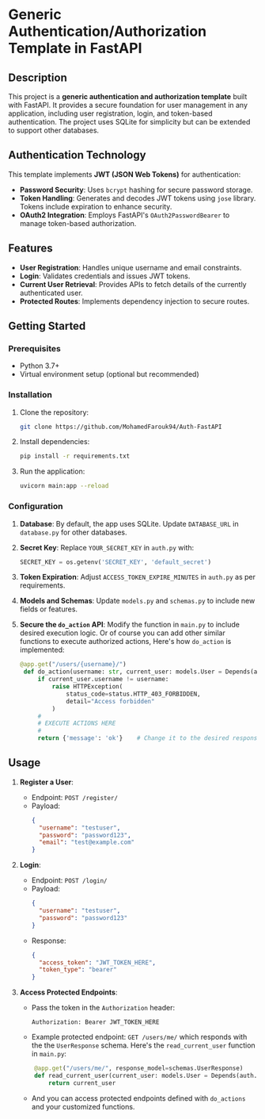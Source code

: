 # Generic Authentication/Authorization Template in FastAPI

## Description

This project is a **generic authentication and authorization template** built with FastAPI. It provides a secure foundation for user management in any application, including user registration, login, and token-based authentication. The project uses SQLite for simplicity but can be extended to support other databases.

## Authentication Technology

This template implements **JWT (JSON Web Tokens)** for authentication:

- **Password Security**: Uses `bcrypt` hashing for secure password storage.
- **Token Handling**: Generates and decodes JWT tokens using `jose` library. Tokens include expiration to enhance security.
- **OAuth2 Integration**: Employs FastAPI's `OAuth2PasswordBearer` to manage token-based authorization.

## Features

- **User Registration**: Handles unique username and email constraints.
- **Login**: Validates credentials and issues JWT tokens.
- **Current User Retrieval**: Provides APIs to fetch details of the currently authenticated user.
- **Protected Routes**: Implements dependency injection to secure routes.

## Getting Started

### Prerequisites

- Python 3.7+
- Virtual environment setup (optional but recommended)

### Installation

1. Clone the repository:
   ```bash
   git clone https://github.com/MohamedFarouk94/Auth-FastAPI
   ```

2. Install dependencies:
   ```bash
   pip install -r requirements.txt
   ```

3. Run the application:
   ```bash
   uvicorn main:app --reload
   ```

### Configuration

1. **Database**: By default, the app uses SQLite. Update `DATABASE_URL` in `database.py` for other databases.

2. **Secret Key**: Replace `YOUR_SECRET_KEY` in `auth.py` with:
   ```python
   SECRET_KEY = os.getenv('SECRET_KEY', 'default_secret')
   ```

3. **Token Expiration**: Adjust `ACCESS_TOKEN_EXPIRE_MINUTES` in `auth.py` as per requirements.

4. **Models and Schemas**: Update `models.py` and `schemas.py` to include new fields or features.

5. **Secure the `do_action` API**: Modify the function in `main.py` to include desired execution logic. Or of course you can add other similar functions to execute authorized actions, Here's how `do_action` is implemented:
   ```python
   @app.get("/users/{username}/")
    def do_action(username: str, current_user: models.User = Depends(auth.get_current_user)):
        if current_user.username != username:
            raise HTTPException(
                status_code=status.HTTP_403_FORBIDDEN,
                detail="Access forbidden"
            )
        #
        # EXECUTE ACTIONS HERE
        #
        return {'message': 'ok'}    # Change it to the desired response
   ```

## Usage

1. **Register a User**:
   - Endpoint: `POST /register/`
   - Payload:
     ```json
     {
       "username": "testuser",
       "password": "password123",
       "email": "test@example.com"
     }
     ```

2. **Login**:
   - Endpoint: `POST /login/`
   - Payload:
     ```json
     {
       "username": "testuser",
       "password": "password123"
     }
     ```
   - Response:
     ```json
     {
       "access_token": "JWT_TOKEN_HERE",
       "token_type": "bearer"
     }
     ```

3. **Access Protected Endpoints**:
   - Pass the token in the `Authorization` header:
     ```
     Authorization: Bearer JWT_TOKEN_HERE
     ```

   - Example protected endpoint: `GET /users/me/` which responds with the the `UserResponse` schema. Here's the `read_current_user` function in `main.py`: 
    ```python
        @app.get("/users/me/", response_model=schemas.UserResponse)
        def read_current_user(current_user: models.User = Depends(auth.get_current_user)):
            return current_user
    ```
    - And you can access protected endpoints defined with `do_actions` and your customized functions.
